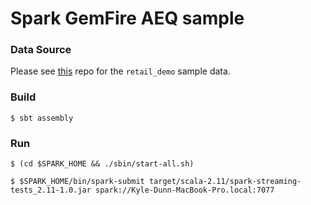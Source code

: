 # Spark GemFire AEQ sample

### Data Source

Please see [this](https://github.com/pivotalsoftware/pivotal-samples/tree/master/sample-data) repo for the `retail_demo` sample data.

### Build

    $ sbt assembly

### Run

    $ (cd $SPARK_HOME && ./sbin/start-all.sh)

    $ $SPARK_HOME/bin/spark-submit target/scala-2.11/spark-streaming-tests_2.11-1.0.jar spark://Kyle-Dunn-MacBook-Pro.local:7077